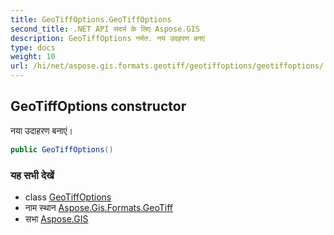 ```yaml
---
title: GeoTiffOptions.GeoTiffOptions
second_title: .NET API संदर्भ के लिए Aspose.GIS
description: GeoTiffOptions नर्मत. नय उदहरण बनएं
type: docs
weight: 10
url: /hi/net/aspose.gis.formats.geotiff/geotiffoptions/geotiffoptions/
---
```

## GeoTiffOptions constructor

नया उदाहरण बनाएं।

```csharp
public GeoTiffOptions()
```

### यह सभी देखें

* class [GeoTiffOptions](../)
* नाम स्थान [Aspose.Gis.Formats.GeoTiff](../../geotiffoptions/)
* सभा [Aspose.GIS](../../../)


